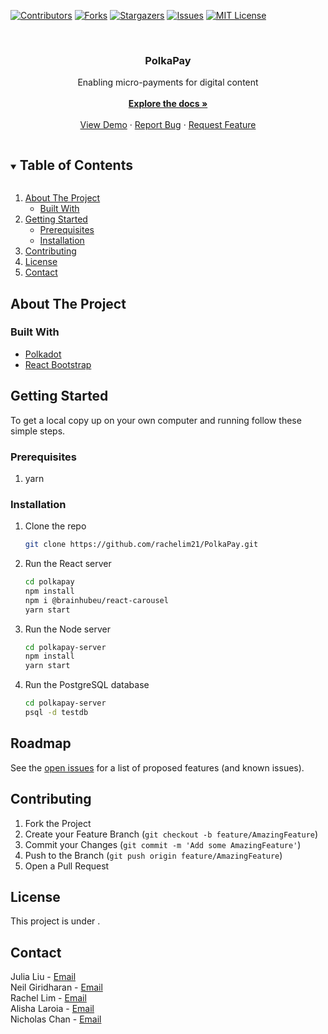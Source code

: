 [![Contributors][contributors-shield]][contributors-url]
[![Forks][forks-shield]][forks-url]
[![Stargazers][stars-shield]][stars-url]
[![Issues][issues-shield]][issues-url]
[![MIT License][license-shield]][license-url]



<!-- PROJECT LOGO -->
<br />
<p align="center">
  

  <h3 align="center">PolkaPay</h3>

  <p align="center">
    Enabling micro-payments for digital content
    <br />
    <br />
    <a href="https://github.com/rachelim21/PolkaPay"><strong>Explore the docs »</strong></a>
    <br />
    <br />
    <a href="https://github.com/rachelim21/PolkaPay">View Demo</a>
    ·
    <a href="https://github.com/rachelim21/PolkaPay/issues">Report Bug</a>
    ·
    <a href="https://github.com/rachelim21/PolkaPay/issues">Request Feature</a>
  </p>
</p>



<!-- TABLE OF CONTENTS -->
<details open="open">
  <summary><h2 style="display: inline-block">Table of Contents</h2></summary>
  <ol>
    <li>
      <a href="#about-the-project">About The Project</a>
      <ul>
        <li><a href="#built-with">Built With</a></li>
      </ul>
    </li>
    <li>
      <a href="#getting-started">Getting Started</a>
      <ul>
        <li><a href="#prerequisites">Prerequisites</a></li>
        <li><a href="#installation">Installation</a></li>
      </ul>
    </li>
    <li><a href="#contributing">Contributing</a></li>
    <li><a href="#license">License</a></li>
    <li><a href="#contact">Contact</a></li>
  </ol>
</details>



<!-- ABOUT THE PROJECT -->
## About The Project



### Built With

* [Polkadot](https://polkadot.network/)
* [React Bootstrap](https://react-bootstrap.github.io/)



<!-- GETTING STARTED -->
## Getting Started

To get a local copy up on your own computer and running follow these simple steps.

### Prerequisites

1. yarn

### Installation

1. Clone the repo
   ```sh
   git clone https://github.com/rachelim21/PolkaPay.git
   ```
2. Run the React server
    ```sh
    cd polkapay
    npm install
    npm i @brainhubeu/react-carousel
    yarn start
    ```
3. Run the Node server
    ```sh
    cd polkapay-server
    npm install
    yarn start
    ```
4. Run the PostgreSQL database
    ```sh
    cd polkapay-server
    psql -d testdb
    ```



<!-- ROADMAP -->
## Roadmap

See the [open issues](https://github.com/rachelim21/PolkaPay/issues) for a list of proposed features (and known issues).



<!-- CONTRIBUTING -->
## Contributing

1. Fork the Project
2. Create your Feature Branch (`git checkout -b feature/AmazingFeature`)
3. Commit your Changes (`git commit -m 'Add some AmazingFeature'`)
4. Push to the Branch (`git push origin feature/AmazingFeature`)
5. Open a Pull Request



<!-- LICENSE -->
## License

This project is under .



<!-- CONTACT -->
## Contact

Julia Liu - [Email](juliasliu@berkeley.com)  
Neil Giridharan - [Email](giridhn@berkeley.edu)  
Rachel Lim - [Email](ralim@berkeley.edu)  
Alisha Laroia - [Email](alaroia@berkeley.edu)  
Nicholas Chan - [Email](nynchan@berkeley.edu)


<!-- MARKDOWN LINKS & IMAGES -->
<!-- https://www.markdownguide.org/basic-syntax/#reference-style-links -->
[contributors-shield]: https://img.shields.io/github/contributors/rachelim21/PolkaPay.svg?style=for-the-badge
[contributors-url]: https://github.com/rachelim21/PolkaPay/graphs/contributors
[forks-shield]: https://img.shields.io/github/forks/rachelim21/PolkaPay.svg?style=for-the-badge
[forks-url]: https://github.com/rachelim21/PolkaPay/network/members
[stars-shield]: https://img.shields.io/github/stars/rachelim21/PolkaPay.svg?style=for-the-badge
[stars-url]: https://github.com/rachelim21/PolkaPay/stargazers
[issues-shield]: https://img.shields.io/github/issues/rachelim21/PolkaPay.svg?style=for-the-badge
[issues-url]: https://github.com/rachelim21/PolkaPay/issues
[license-shield]: https://img.shields.io/github/license/rachelim21/PolkaPay.svg?style=for-the-badge
[license-url]: https://github.com/rachelim21/PolkaPay/blob/master/LICENSE.txt

